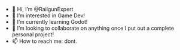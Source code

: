 - 👋 Hi, I’m @RailgunExpert
- 👀 I’m interested in Game Dev!
- 🌱 I’m currently learning Godot!
- 💞️ I’m looking to collaborate on anything once I put out a complete personal project!
- 📫 How to reach me: dont.

<!---
RailgunExpert/RailgunExpert is a ✨ special ✨ repository because its `README.md` (this file) appears on your GitHub profile.
You can click the Preview link to take a look at your changes.
--->
